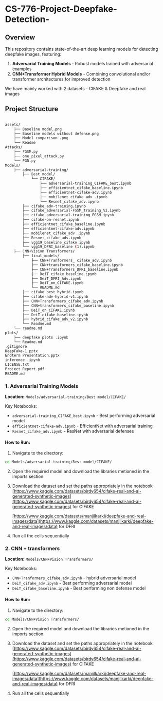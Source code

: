 # CS-776-Project-Deepfake-Detection-



## Overview
This repository contains state-of-the-art deep learning models for detecting deepfake images, featuring:
1. **Adversarial Training Models** - Robust models trained with adversarial examples
2. **CNN+Transformer Hybrid Models** - Combining convolutional and/or transformer architectures for improved detection 

We have mainly worked with 2 datasets -  CIFAKE & Deepfake and real images
## Project Structure
```bash

assets/
    ├── Baseline model.png
    ├── Baseline models without defense.png
    ├── Model comparison .png
    └── Readme
Attacks/
    ├── FGSM.py
    ├── one_pixel_attack.py
    └── PGD.py
Models/
    ├── adversarial-training/
        ├── Best model/
            └── CIFAKE/
                ├── adversarial-training_CIFAKE_best.ipynb
                ├── efficientnet_cifake_baseline.ipynb
                ├── efficientnet-cifake-adv.ipynb
                ├── mobilenet_cifake_adv .ipynb
                └── Resnet_cifake_adv.ipynb
        ├── cifake_adv-training.ipynb
        ├── cifake_adversarial-FGSM_training_V2.ipynb
        ├── cifake_adversarial-training_FGSM.ipynb
        ├── cifake-on-resnet.ipynb
        ├── efficientnet_cifake_baseline.ipynb
        ├── efficientnet-cifake-adv.ipynb
        ├── mobilenet_cifake_adv .ipynb
        ├── Resnet_cifake_adv.ipynb
        ├── vgg19_baseline_cifake.ipynb
        └── vgg19_DFRI_baseline (1).ipynb
    ├── CNN+Vision Transformers/
        ├── final_models/
            ├── CNN+Tranformers_ cifake_adv.ipynb
            ├── CNN+transformers_cifake_baseline.ipynb
            ├── CNN+Transformers_DFRI_baseline.ipynb
            ├── DeiT_cifake_baseline.ipynb
            ├── DeiT_DFRI_Adv.ipynb
            ├── DeiT_on_CIFAKE.ipynb
            └── README.md
        ├── cifake best hybrid.ipynb
        ├── cifake-adv-hybrid-v1.ipynb
        ├── CNN+Transformers_cifake_adv.ipynb
        ├── CNN+transformers_cifake_baseline.ipynb
        ├── DeiT_on_CIFAKE.ipynb
        ├── DeiT-cifake-baseline.ipynb
        ├── hybrid_cifake_adv_v2.ipynb
        └── Readme.md
    └── readme.md
plots/
    ├── deepfake plots .ipynb
    └── Readme.md
.gitignore
DeepFake-1.pptx
Endterm Presentation.pptx
inference .ipynb
LICENSE.txt
Project Report.pdf
README.md
```

### 1. Adversarial Training Models
**Location:** `Models/adversarial-training/Best model/CIFAKE/`

Key Notebooks:
- `adversarial-training_CIFAKE_best.ipynb` - Best performing adversarial model
- `efficientnet-cifake-adv.ipynb` - EfficientNet with adversarial training
- `Resnet_cifake_adv.ipynb` - ResNet with adversarial defenses

#### How to Run:
1. Navigate to the directory:
```bash
cd Models/adversarial-training/Best model/CIFAKE/
```
2. Open the required model and download the libraries metioned in the imports section

3. Download the dataset and set the paths appropriately in the notebook
    [https://www.kaggle.com/datasets/birdy654/cifake-real-and-ai-generated-synthetic-images](https://www.kaggle.com/datasets/birdy654/cifake-real-and-ai-generated-synthetic-images) for CIFAKE
   
   [https://www.kaggle.com/datasets/manjilkarki/deepfake-and-real-images/data](https://www.kaggle.com/datasets/manjilkarki/deepfake-and-real-images/data) for DFRI
    
5. Run all the cells sequentially

### 2. CNN + transformers
**Location:** `Models/CNN+Vision Transformers/`

Key Notebooks:
- `CNN+Tranformers_cifake_adv.ipynb` - hybrid adversarial model 
- `DeiT_cifake_adv.ipynb` - Best performing adversarial model
- `DeiT_cifake_baseline.ipynb` - Best performing non defense model

#### How to Run:
1. Navigate to the directory:
```bash
cd Models/CNN+Vision Transformers/
```
2. Open the required model and download the libraries metioned in the imports section

3. Download the dataset and set the paths appropriately in the notebook
    [https://www.kaggle.com/datasets/birdy654/cifake-real-and-ai-generated-synthetic-images](https://www.kaggle.com/datasets/birdy654/cifake-real-and-ai-generated-synthetic-images) for CIFAKE
   
    [https://www.kaggle.com/datasets/manjilkarki/deepfake-and-real-images/data](https://www.kaggle.com/datasets/manjilkarki/deepfake-and-real-images/data) for DFRI
   
5. Run all the cells sequentially



